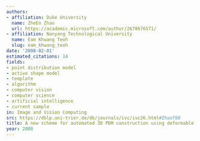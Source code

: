 ```yaml
---
authors:
- affiliation: Duke University
  name: ZheEn Zhao
  url: https://academic.microsoft.com/author/2678676571/
- affiliation: Nanyang Technological University
  name: Eam Khwang Teoh
  slug: eam_khwang_teoh
date: '2008-02-01'
estimated_citations: 14
fields:
- point distribution model
- active shape model
- template
- algorithm
- computer vision
- computer science
- artificial intelligence
- current sample
in: Image and Vision Computing
src: https://dblp.uni-trier.de/db/journals/ivc/ivc26.html#ZhaoT08
title: A new scheme for automated 3D PDM construction using deformable models
year: 2008
---
```

